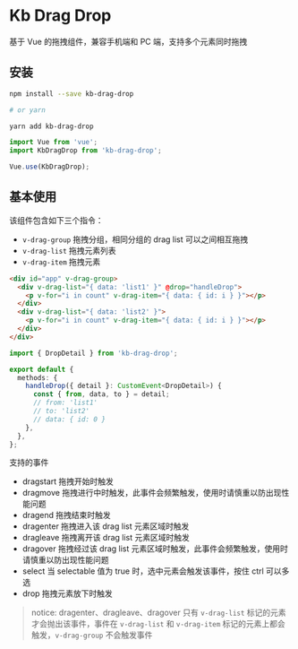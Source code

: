 # Kb Drag Drop

基于 Vue 的拖拽组件，兼容手机端和 PC 端，支持多个元素同时拖拽

## 安装

```bash
npm install --save kb-drag-drop

# or yarn

yarn add kb-drag-drop
```

```js
import Vue from 'vue';
import KbDragDrop from 'kb-drag-drop';

Vue.use(KbDragDrop);
```

## 基本使用

该组件包含如下三个指令：

- `v-drag-group` 拖拽分组，相同分组的 drag list 可以之间相互拖拽
- `v-drag-list` 拖拽元素列表
- `v-drag-item` 拖拽元素

```html
<div id="app" v-drag-group>
  <div v-drag-list="{ data: 'list1' }" @drop="handleDrop">
    <p v-for="i in count" v-drag-item="{ data: { id: i } }"></p>
  </div>
  <div v-drag-list="{ data: 'list2' }">
    <p v-for="i in count" v-drag-item="{ data: { id: i } }"></p>
  </div>
</div>
```

```ts
import { DropDetail } from 'kb-drag-drop';

export default {
  methods: {
    handleDrop({ detail }: CustomEvent<DropDetail>) {
      const { from, data, to } = detail;
      // from: 'list1'
      // to: 'list2'
      // data: { id: 0 }
    },
  },
};
```

支持的事件

- dragstart 拖拽开始时触发
- dragmove 拖拽进行中时触发，此事件会频繁触发，使用时请慎重以防出现性能问题
- dragend 拖拽结束时触发
- dragenter 拖拽进入该 drag list 元素区域时触发
- dragleave 拖拽离开该 drag list 元素区域时触发
- dragover 拖拽经过该 drag list 元素区域时触发，此事件会频繁触发，使用时请慎重以防出现性能问题
- select 当 selectable 值为 true 时，选中元素会触发该事件，按住 ctrl 可以多选
- drop 拖拽元素放下时触发

> notice: dragenter、dragleave、dragover 只有 `v-drag-list` 标记的元素才会抛出该事件，事件在 `v-drag-list` 和 `v-drag-item` 标记的元素上都会触发，`v-drag-group` 不会触发事件

